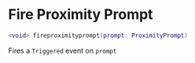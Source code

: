 # Fire Proximity Prompt
```lua
<void> fireproximityprompt(prompt: ProximityPrompt)
```
Fires a `Triggered` event on `prompt`